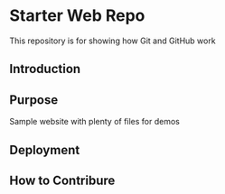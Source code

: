 # Starter Web Repo

This repository is for showing how Git and GitHub work
## Introduction


## Purpose

Sample website with plenty of files for demos

## Deployment

## How to Contribure